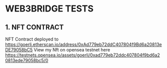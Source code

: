 # WEB3BRIDGE TESTS
## 1. NFT CONTRACT
NFT Contract deployed to https://goerli.etherscan.io/address/0xAd779eb72ddC407804f9Bd6a20813eDE79058bC5
View my Nft on opensea testnet here https://testnets.opensea.io/assets/goerli/0xad779eb72ddc407804f9bd6a20813ede79058bc5/0
